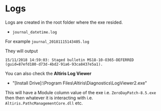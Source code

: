 # Logs

Logs are created in the root folder where the exe resided.

- `journal_datetime.log`

For example `journal_20181115143405.log`

They will output

`15/11/2018 14:59:03: Staged bulletin MS18-10-O365-DEFERRED (guid=87efd180-d73d-4bd2-91a6-93ca8437e5a1).`

You can also check the **Altiris Log Viewer**

- "[Install Drive]:\Program Files\Altiris\Diagnostics\LogViewer2.exe"

This will have a Module column value of the exe i.e. `ZeroDayPatch-8.5.exe` then then whatever it is interacting with i.e. `Altiris.PathcManagementCore.dll` etc.